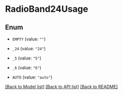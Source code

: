 # RadioBand24Usage

## Enum


* `EMPTY` (value: `""`)

* `_24` (value: `"24"`)

* `_5` (value: `"5"`)

* `_6` (value: `"6"`)

* `AUTO` (value: `"auto"`)


[[Back to Model list]](../README.md#documentation-for-models) [[Back to API list]](../README.md#documentation-for-api-endpoints) [[Back to README]](../README.md)


